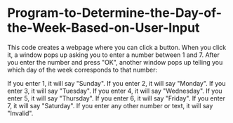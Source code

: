 # Program-to-Determine-the-Day-of-the-Week-Based-on-User-Input


This code creates a webpage where you can click a button. When you click it, a window pops up asking you to enter a number between 1 and 7. After you enter the number and press "OK", another window pops up telling you which day of the week corresponds to that number:

If you enter 1, it will say "Sunday".
If you enter 2, it will say "Monday".
If you enter 3, it will say "Tuesday".
If you enter 4, it will say "Wednesday".
If you enter 5, it will say "Thursday".
If you enter 6, it will say "Friday".
If you enter 7, it will say "Saturday".
If you enter any other number or text, it will say "Invalid".





